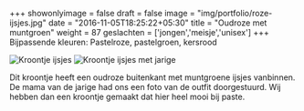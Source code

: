 +++
showonlyimage = false
draft = false
image = "img/portfolio/roze-ijsjes.jpg"
date = "2016-11-05T18:25:22+05:30"
title = "Oudroze met muntgroen"
weight = 87
geslachten = ['jongen','meisje','unisex']
+++
Bijpassende kleuren: Pastelroze, pastelgroen, kersrood
<!--more-->
![Kroontje ijsjes][1]
![Kroontje ijsjes met jarige][2]

Dit kroontje heeft een oudroze buitenkant met muntgroene ijsjes vanbinnen. De mama van de jarige had ons een foto van de outfit doorgestuurd. Wij hebben dan een kroontje gemaakt dat hier heel mooi bij paste.


[1]: /img/portfolio/roze-ijsjes.jpg
[2]: /img/portfolio/alternatieven/oudroze_ijsjes_voorbeeld.jpg
